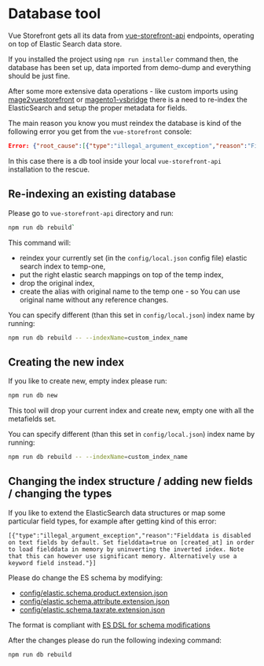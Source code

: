# Database tool

Vue Storefront gets all its data from [vue-storefront-api](https://github.com/DivanteLtd/vue-storefront-api) endpoints, operating on top of Elastic Search data store.

If you installed the project using `npm run installer` command then, the database has been set up, data imported from demo-dump and everything should be just fine.

After some more extensive data operations - like custom imports using [mage2vuestorefront](https://github.com/DivanteLtd/mage2vuestorefront) or [magento1-vsbridge](https://github.com/DivanteLtd/magento1-vsbridge) there is a need to re-index the ElasticSearch and setup the proper metadata for fields.

The main reason you know you must reindex the database is kind of the following error you get from the `vue-storefront` console:

```json
Error: {"root_cause":[{"type":"illegal_argument_exception","reason":"Fielddata is disabled on text fields by default. Set fielddata=true on [created_at] in order to load fielddata in memory by uninverting the inverted index. Note that this can however use significant memory. Alternatively use a keyword field instead."}],"type":"search_phase_execution_exception","reason":"all shards failed","phase":"query","grouped":true,"failed_shards":[{"shard":0,"index":"vue_storefront_catalog_1521776807","node":"xIOeZW2lTwaprGXh6YLyCA","reason":{"type":"illegal_argument_exception","reason":"Fielddata is disabled on text fields by default. Set fielddata=true on [created_at] in order to load fielddata in memory by uninverting the inverted index. Note that this can however use significant memory. Alternatively use a keyword field instead."}}]}
```

In this case there is a db tool inside your local `vue-storefront-api` installation to the rescue.

## Re-indexing an existing database

Please go to `vue-storefront-api` directory and run:

```bash
npm run db rebuild`
```

This command will:

- reindex your currently set (in the `config/local.json` config file) elastic search index to temp-one,
- put the right elastic search mappings on top of the temp index,
- drop the original index,
- create the alias with original name to the temp one - so You can use original name without any reference changes.

You can specify different (than this set in `config/local.json`) index name by running:

```bash
npm run db rebuild -- --indexName=custom_index_name
```

## Creating the new index

If you like to create new, empty index please run:

```bash
npm run db new
```

This tool will drop your current index and create new, empty one with all the metafields set.

You can specify different (than this set in `config/local.json`) index name by running:

```bash
npm run db rebuild -- --indexName=custom_index_name
```

## Changing the index structure / adding new fields / changing the types

If you like to extend the ElasticSearch data structures or map some particular field types, for example after getting kind of this error:

```
[{"type":"illegal_argument_exception","reason":"Fielddata is disabled on text fields by default. Set fielddata=true on [created_at] in order to load fielddata in memory by uninverting the inverted index. Note that this can however use significant memory. Alternatively use a keyword field instead."}]
```

Please do change the ES schema by modifying:

- [config/elastic.schema.product.extension.json](https://github.com/DivanteLtd/vue-storefront-api/blob/master/config/elastic.schema.product.extension.json)
- [config/elastic.schema.attribute.extension.json](https://github.com/DivanteLtd/vue-storefront-api/blob/master/config/elastic.schema.attribute.extension.json)
- [config/elastic.schema.taxrate.extension.json](https://github.com/DivanteLtd/vue-storefront-api/blob/master/config/elastic.schema.taxrate.extension.json)

The format is compliant with [ES DSL for schema modifications](https://www.elastic.co/blog/found-elasticsearch-mapping-introduction)

After the changes please do run the following indexing command:

```bash
npm run db rebuild
```
